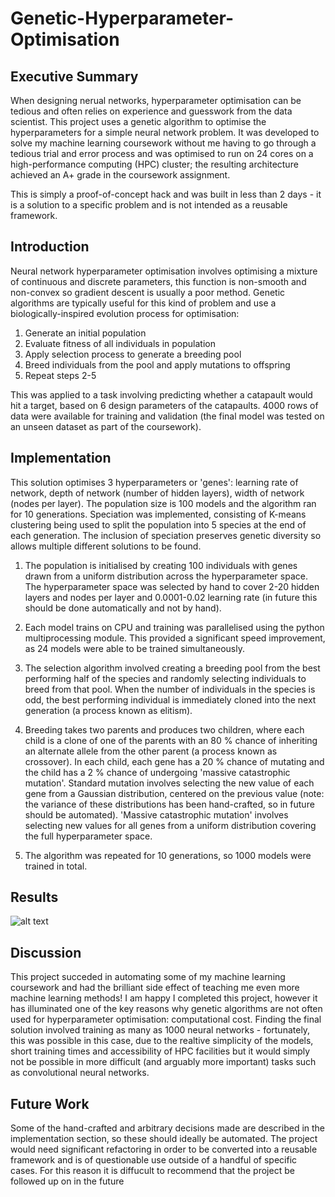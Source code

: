 # Genetic-Hyperparameter-Optimisation

## Executive Summary

When designing nerual networks, hyperparameter optimisation can be tedious and often relies on experience and guesswork from the data scientist. This project uses a genetic algorithm to optimise the hyperparameters for a simple neural network problem. It was developed to solve my machine learning coursework without me having to go through a tedious trial and error process and was optimised to run on 24 cores on a high-performance computing (HPC) cluster; the resulting architecture achieved an A+ grade in the coursework assignment.

This is simply a proof-of-concept hack and was built in less than 2 days - it is a solution to a specific problem and is not intended as a reusable framework. 

## Introduction

Neural network hyperparameter optimisation involves optimising a mixture of continuous and discrete parameters, this function is non-smooth and non-convex so gradient descent is usually a poor method. Genetic algorithms are typically useful for this kind of problem and use a biologically-inspired evolution process for optimisation:

1. Generate an initial population
2. Evaluate fitness of all individuals in population
3. Apply selection process to generate a breeding pool
4. Breed individuals from the pool and apply mutations to offspring
5. Repeat steps 2-5

This was applied to a task involving predicting whether a catapault would hit a target, based on 6 design parameters of the catapaults. 4000 rows of data were available for training and validation (the final model was tested on an unseen dataset as part of the coursework).

## Implementation

This solution optimises 3 hyperparameters or 'genes': learning rate of network, depth of network (number of hidden layers), width of network (nodes per layer). The population size is 100 models and the algorithm ran for 10 generations. Speciation was implemented, consisting of K-means clustering being used to split the population into 5 species at the end of each generation. The inclusion of speciation preserves genetic diversity so allows multiple different solutions to be found.

1. The population is initialised by creating 100 individuals with genes drawn from a uniform distribution across the hyperparameter space. The hyperparameter space was selected by hand to cover 2-20 hidden layers and nodes per layer and 0.0001-0.02 learning rate (in future this should be done automatically and not by hand).

2. Each model trains on CPU and training was parallelised using the python multiprocessing module. This provided a significant speed improvement, as 24 models were able to be trained simultaneously.

3. The selection algorithm involved creating a breeding pool from the best performing half of the species and randomly selecting individuals to breed from that pool. When the number of individuals in the species is odd, the best performing individual is immediately cloned into the next generation (a process known as elitism).

4. Breeding takes two parents and produces two children, where each child is a clone of one of the parents with an 80 % chance of inheriting an alternate allele from the other parent (a process known as crossover). In each child, each gene has a 20 % chance of mutating and the child has a 2 % chance of undergoing 'massive catastrophic mutation'. Standard mutation involves selecting the new value of each gene from a Gaussian distribution, centered on the previous value (note: the variance of these distributions has been hand-crafted, so in future should be automated). 'Massive catastrophic mutation' involves selecting new values for all genes from a uniform distribution covering the full hyperparameter space.

5. The algorithm was repeated for 10 generations, so 1000 models were trained in total.

## Results
![alt text](https://github.com/Charl-AI/Genetic-Hyperparameter-Optimisation/blob/master/plot_all_individuals.png)

## Discussion 

This project succeded in automating some of my machine learning coursework and had the brilliant side effect of teaching me even more machine learning methods! I am happy I completed this project, however it has illuminated one of the key reasons why genetic algorithms are not often used for hyperparameter optimisation: computational cost. Finding the final solution involved training as many as 1000 neural networks - fortunately, this was possible in this case, due to the realtive simplicity of the models, short training times and accessibility of HPC facilities but it would simply not be possible in more difficult (and arguably more important) tasks such as convolutional neural networks.

## Future Work

Some of the hand-crafted and arbitrary decisions made are described in the implementation section, so these should ideally be automated. The project would need significant refactoring in order to be converted into a reusable framework and is of questionable use outside of a handful of specific cases. For this reason it is diffucult to recommend that the project be followed up on in the future
